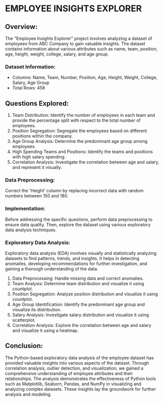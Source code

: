 #  EMPLOYEE INSIGHTS EXPLORER

## Overview:
The "Employee Insights Explorer" project involves analyzing a dataset of employees from ABC Company to gain valuable insights. The dataset contains information about various attributes such as name, team, position, age, height, weight, college, salary, and age group.

### Dataset Information:
- Columns: Name, Team, Number, Position, Age, Height, Weight, College, Salary, Age Group
- Total Rows: 458

## Questions Explored:
1) Team Distribution: Identify the number of employees in each team and provide the percentage split with respect to the total number of employees.
2) Position Segregation: Segregate the employees based on different positions within the company.
3) Age Group Analysis: Determine the predominant age group among employees.
4) High Spending Teams and Positions: Identify the teams and positions with high salary spending.
5) Correlation Analysis: Investigate the correlation between age and salary, and represent it visually.

### Data Preprocessing:
Correct the 'Height' column by replacing incorrect data with random numbers between 150 and 180.

### Implementation:
Before addressing the specific questions, perform data preprocessing to ensure data quality. Then, explore the dataset using various exploratory data analysis techniques.

### Exploratory Data Analysis:
Exploratory data analysis (EDA) involves visually and statistically analyzing datasets to find patterns, trends, and insights. It helps in detecting anomalies, developing recommendations for further investigation, and gaining a thorough understanding of the data.

1) Data Preprocessing: Handle missing data and correct anomalies.
2) Team Analysis: Determine team distribution and visualize it using countplot.
3) Position Segregation: Analyze position distribution and visualize it using countplot.
4) Age Group Identification: Identify the predominant age group and visualize its distribution.
5) Salary Analysis: Investigate salary distribution and visualize it using scatterplot.
6) Correlation Analysis: Explore the correlation between age and salary and visualize it using a heatmap.

## Conclusion:
The Python-based exploratory data analysis of the employee dataset has provided valuable insights into various aspects of the dataset. Through correlation analysis, outlier detection, and visualization, we gained a comprehensive understanding of employee attributes and their relationships. The analysis demonstrates the effectiveness of Python tools such as Matplotlib, Seaborn, Pandas, and NumPy in visualizing and analyzing complex datasets. These insights lay the groundwork for further analysis and modeling.
